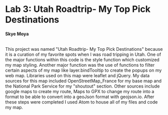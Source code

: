 Lab 3: Utah Roadtrip- My Top Pick Destinations
========================
#### Skye Moya
######
This project was named "Utah Roadtrip- My Top Pick Destinations" because it is a curation of my favorite spots when I was road tripping in Utah. One of the major functions within this code is the style function which customized my map styling. Another major function was the use of functions to filter certain aspects of my map like layer.bindTooltip to create the popups on my web map. Libraries used on this map were leaflet and jQuery. My data sources for this map included OpenStreetMap_France for my base map and the National Park Service for my "shoutout" section. Other sources include google maps to create my route, Maps to GPX to change my route into a format to be able to convert into a geoJson format with geojson.io. After these steps were completed I used Atom to house all of my files and code my map.
